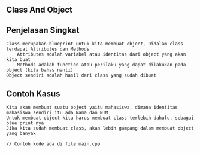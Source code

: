 ## Class And Object

## Penjelasan Singkat
    Class merupakan blueprint untuk kita membuat object, Didalam class terdapat Attributes dan Methods
        Attributes adalah variabel atau identitas dari object yang akan kita buat
        Methods adalah function atau perilaku yang dapat dilakukan pada object (kita bahas nanti)
    Object sendiri adalah hasil dari class yang sudah dibuat

## Contoh Kasus
    Kita akan membuat suatu object yaitu mahasiswa, dimana identitas mahasiswa sendiri itu ada Nama dan NIM
    Untuk membuat object kita harus membuat class terlebih dahulu, sebagai blue print nya
    Jika kita sudah membuat class, akan lebih gampang dalam membuat object yang banyak

    // Contoh kode ada di file main.cpp